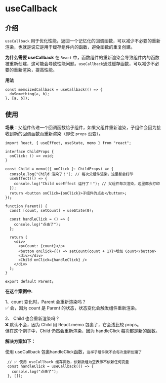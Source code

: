 # useCallback

## 介绍

`useCallback` 用于优化性能，返回一个记忆化的回调函数，可以减少不必要的重新渲染，也就是说它是用于缓存组件内的函数，避免函数的重复创建。

**为什么需要 useCallback** 在 `React` 中，函数组件的重新渲染会导致组件内的函数被重新创建，这可能会导致性能问题。`useCallback`通过缓存函数，可以减少不必要的重新渲染，提高性能。

**用法**

```tsx
const memoizedCallback = useCallback(() => {
  doSomething(a, b);
}, [a, b]);
```

## 使用

**场景**：父组件传递一个回调函数给子组件，如果父组件重新渲染，子组件会因为接收到新的回调函数而重新渲染（即使 `props` 没变）。

```tsx
import React, { useEffect, useState, memo } from "react";

interface ChildProps {
  onClick: () => void;
}

const Child = memo(({ onClick }: ChildProps) => {
  console.log("Child 渲染了！"); // 每次父组件渲染，这里都会打印
  useEffect(() => {
    console.log("Child useEffect 运行了！"); // 父组件每次渲染，这里都会打印
  });
  return <button onClick={onClick}>子组件的点击</button>;
});

function Parent() {
  const [count, setCount] = useState(0);

  const handleClick = () => {
    console.log("点击了");
  };

  return (
    <div>
      <p>Count: {count}</p>
      <button onClick={() => setCount(count + 1)}>增加 Count</button>
      <div></div>
      <Child onClick={handleClick} />
    </div>
  );
}

export default Parent;
```

**在这个案例中:**<br/>

1、count 变化时，Parent 会重新渲染吗？<br/>
✅ 会，因为 count 是 Parent 的状态，状态变化会触发组件重新渲染。<br/>

2、 Child 也会重新渲染吗？<br/>
❌ 默认不会，因为 Child 用 React.memo 包裹了，它会浅比较 props。<br/>
但在这个例子中，Child 仍然会重新渲染，因为 handleClick 每次都是新的函数。<br/>

**解决方案如下：**

使用 useCallback 包裹handleClick函数，`这样子组件就不会每次重新创建了`<br/>
```tsx
 // ✅ 使用 useCallback 缓存函数，依赖数组为空表示不依赖任何变量 
 const handleClick = useCallback(() => {
   console.log("点击了");
 }, []);

```